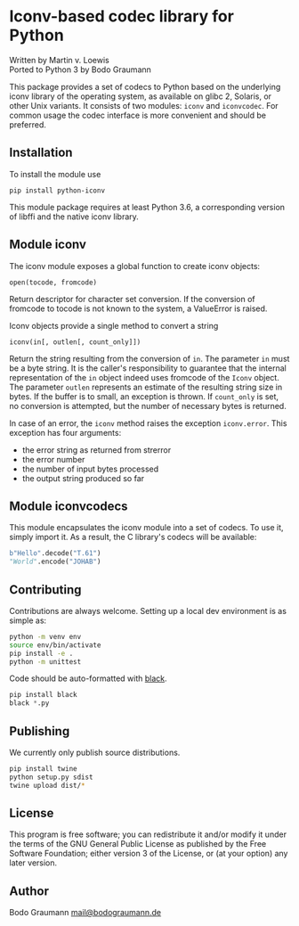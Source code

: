 Iconv-based codec library for Python
====================================
Written by Martin v. Loewis<br>
Ported to Python 3 by Bodo Graumann

This package provides a set of codecs to Python based on the
underlying iconv library of the operating system, as available on
glibc 2, Solaris, or other Unix variants. It consists of two modules:
`iconv` and `iconvcodec`.
For common usage the codec interface is more convenient and should be preferred.

Installation
------------
To install the module use

    pip install python-iconv

This module package requires at least Python 3.6, a corresponding version of
libffi and the native iconv library.

Module iconv
------------
The iconv module exposes a global function to create iconv objects:

    open(tocode, fromcode)

Return descriptor for character set conversion. If the conversion
of fromcode to tocode is not known to the system, a ValueError is
raised.

Iconv objects provide a single method to convert a string

    iconv(in[, outlen[, count_only]])

Return the string resulting from the conversion of `in`. The parameter
`in` must be a byte string.
It is the caller's responsibility to guarantee that the internal
representation of the `in` object indeed uses fromcode of the `Iconv`
object. The parameter `outlen` represents an estimate of the resulting
string size in bytes.
If the buffer is to small, an exception is thrown. If `count_only` is set,
no conversion is attempted, but the number of necessary bytes is
returned.

In case of an error, the `iconv` method raises the exception `iconv.error`.
This exception has four arguments:

- the error string as returned from strerror
- the error number
- the number of input bytes processed
- the output string produced so far

Module iconvcodecs
------------------
This module encapsulates the iconv module into a set of codecs. To use it,
simply import it. As a result, the C library's codecs will be available:

```python
b"Hello".decode("T.61")
"World".encode("JOHAB")
```

Contributing
------------

Contributions are always welcome.
Setting up a local dev environment is as simple as:

```sh
python -m venv env
source env/bin/activate
pip install -e .
python -m unittest
```

Code should be auto-formatted with [black](https://black.readthedocs.io/en/stable/).
```python
pip install black
black *.py
```

Publishing
----------

We currently only publish source distributions.
```sh
pip install twine
python setup.py sdist
twine upload dist/*
```

License
-------
This program is free software; you can redistribute it and/or modify
it under the terms of the GNU General Public License as published by
the Free Software Foundation; either version 3 of the License, or
(at your option) any later version.

Author
------
Bodo Graumann
mail@bodograumann.de
